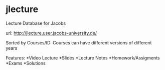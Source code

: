 jlecture
========

Lecture Database for Jacobs

url:
http://jlecture.user.jacobs-university.de/


Sorted by Courses/ID:
Courses can have different versions of different years


Features:
*Video Lecture
*Slides
*Lecture Notes
*Homework/Assigments
*Exams
*Solutions 

